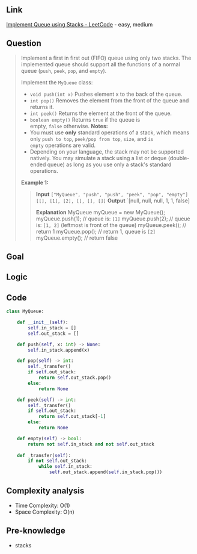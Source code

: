 ## Link
[Implement Queue using Stacks - LeetCode](https://leetcode.com/problems/implement-queue-using-stacks/) - easy, medium
## Question
> Implement a first in first out (FIFO) queue using only two stacks. The implemented queue should support all the functions of a normal queue (`push`, `peek`, `pop`, and `empty`).
> 
> Implement the `MyQueue` class:
> - `void push(int x)` Pushes element x to the back of the queue.
> - `int pop()` Removes the element from the front of the queue and returns it.
> - `int peek()` Returns the element at the front of the queue.
> - `boolean empty()` Returns `true` if the queue is empty, `false` otherwise.
> **Notes:**
> - You must use **only** standard operations of a stack, which means only `push to top`, `peek/pop from top`, `size`, and `is empty` operations are valid.
> - Depending on your language, the stack may not be supported natively. You may simulate a stack using a list or deque (double-ended queue) as long as you use only a stack's standard operations.
> 
> **Example 1:**
>> **Input**
>> `["MyQueue", "push", "push", "peek", "pop", "empty"]`
>> `[[], [1], [2], [], [], []]`
>> **Output**
>> `[null, null, null, 1, 1, false]
>> 
>> **Explanation**
>> 	MyQueue myQueue = new MyQueue();
>> 	myQueue.push(1); // queue is: `[1]`
>> 	myQueue.push(2); // queue is: `[1, 2]` (leftmost is front of the queue)
>> 	myQueue.peek(); // return 1
>> 	myQueue.pop(); // return 1, queue is `[2]`
>> 	myQueue.empty(); // return false
## Goal

## Logic

## Code
```python
class MyQueue:

    def __init__(self):
        self.in_stack = []
        self.out_stack = []

    def push(self, x: int) -> None:
        self.in_stack.append(x)

    def pop(self) -> int:
        self._transfer()
        if self.out_stack:
            return self.out_stack.pop()
        else:
            return None

    def peek(self) -> int:
        self._transfer()
        if self.out_stack:
            return self.out_stack[-1]
        else:
            return None

    def empty(self) -> bool:
        return not self.in_stack and not self.out_stack
    
    def _transfer(self):
        if not self.out_stack:
            while self.in_stack:
                self.out_stack.append(self.in_stack.pop())
```

## Complexity analysis
- Time Complexity: O(1)
- Space Complexity: O(n)
## Pre-knowledge
- stacks
